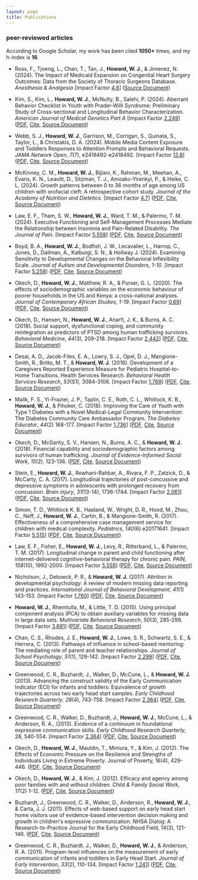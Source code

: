 ```yaml
---
layout: page
title: Publications 
---
```


### peer-reviewed articles 
According to Google Scholar, my work has been cited **1050+** times, and my h-index is **16**. 

* Ross, F., Tjoeng, L., Chan, T., Tan, J., **Howard, W. J.**, & Jimenez, N. (2024). The Impact of Medicaid Expansion on Congenital Heart Surgery Outcomes: Data from the Society of Thoracic Surgeons Database. *Anesthesia & Analgesia* [Impact Factor [4.6](https://journals.lww.com/anesthesia-analgesia/pages/default.aspx)] ([Source Document](https://journals.lww.com/anesthesia-analgesia/pages/default.aspx))

* Kim, S., Kim, L., **Howard, W. J.**, McNulty, B., Salehi, P. (2024). Aberrant Behavior Checklist in Youth with Prader-Willi Syndrome: Preliminary Study of Cross-sectional and Longitudinal Behavior Characterization. *American Journal of Medical Genetics Part A* [Impact Factor [2.249](https://onlinelibrary.wiley.com/loi/15524833)] ([PDF](https://onlinelibrary.wiley.com/doi/10.1002/ajmg.a.63853), [Cite](https://scholar.googleusercontent.com/scholar.bib?q=info:mmQ7NDULut0J:scholar.google.com/&output=citation&scisdr=ClEezDp5EPun-051URM:AFWwaeYAAAAAZv1zSRPk35o7WDdDs_JWx5I1GHs&scisig=AFWwaeYAAAAAZv1zSRSHeECjKBjxBMHrF4MHM-8&scisf=4&ct=citation&cd=-1&hl=en), [Source Document](https://onlinelibrary.wiley.com/doi/10.1002/ajmg.a.63853))

* Webb, S. J., **Howard, W. J.**, Garrison, M., Corrigan, S., Quinata, S., Taylor, L., & Christakis, D. A. (2024). Mobile Media Content Exposure and Toddlers Responses to Attention Prompts and Behavioral Requests. *JAMA Network Open*, *7*(7), e2418492-e2418492. [Impact Factor [13.8](https://jamanetwork.com/journals/jamanetworkopen/fullarticle/2816467)]  ([PDF](https://watermark.silverchair.com/webb_2024_oi_240608_1719929592.81789.pdf?token=AQECAHi208BE49Ooan9kkhW_Ercy7Dm3ZL_9Cf3qfKAc485ysgAAA0IwggM-BgkqhkiG9w0BBwagggMvMIIDKwIBADCCAyQGCSqGSIb3DQEHATAeBglghkgBZQMEAS4wEQQMbDF-fUmp1RStM9GcAgEQgIIC9U3Kgv-yhifxctUgWFW10P8AvcLStAnSOj-f-jwhBSLB4BJVfVRHutp_IH9tYlDLSNBdsHzfb7xT4YYqVbTVY1oLz1BWN3mHsYOGknYW3kwOKNgtlv0KC9R2v2Yf4eT3l76aFX3PrVFPumFxazlSzvF7KI-s6pEWEy8w23Ob5liq01kF6B7155fImIhjqxkEZbg3hLMN-x7nSIN5Famx3giWVSnuFo8YYMzbEVDuW3kinAaLOz7ky_afrXHZWjN0xDklS8wpRqRuSUTnVZ1OzA6CP5Tkmy__v-QQKrrPSb3w8xiu6OO-Sn7HhaPX-lTzTgHSUgFzmy2SIMJLQUjlyk-lOFVANokEhIIdSZQtoGYlUN_90MBpvoDuPL7GSrIhLIIkBKwJ8HRqVBkKCt_0tpeBlS5ANDHaz_3com4qtlwyb0XBfnGVdcPkMdwchqnjAIxnqQaQenxFxuiob9RV8kbtCj8CAagBX-QTQliLSAHSmJ5bO-CqJeA3y5P9ly-wtzLq8iVQGQ0TsuPkFqR-9_ZNUHDZWxKM4qQT_SkDEAYdvotKk3WMuBgR_ANyfR2IxAvfNZ16uZlVicOGqmghzU7MsOoF5EG56sT8ltq8FyxcB_OpkFf7WmoMSI32zEcLMG3aGcUQmEUKMPu4bPsi7Q7Fik2S111r01qN7a1G8eaNligdawHybSktz0ikdxcCfKIGVPfMmSG-rkkV_2dqWX1jitTP2vHWs6xTS6xbL0Xz0JeINg6yPPmQ1bSHsCK4da-WlK5AZjvJDzBQwDYq0e90mZjiSzLtk2NqaTdumfi30c2s1Ycx35RvDcjOHUqNLRb9AGwyI7QGMwJJ-Dbbs4_hskGPLVTJ5eA3iBLY7x4FfGl1kM63sLN1kt95SL2w1y5g5ju6Mz1QKysLH9NIcJjyBrtBUABX3DUio0pRTwhQkeMcvIohjLgPzGiWG9aNe5RY4Rxt5DqEg0W8jo3jrSoHuDHDHK6yN3gWIdr419IQHev1Cas), [Cite](https://jamanetwork.com/journals/jamanetworkopen/fullarticle/2820972), [Source Document](https://jamanetwork.com/journals/jamanetworkopen/fullarticle/2820972))

* McKinney, C. M., **Howard, W. J.**, Bijlani, K., Rahman, M., Meehan, A., Evans, K. N., Leavitt, D., Sitzman, T. J., Amoako-Yirenkyi, P., & Heike, C. L. (2024). Growth patterns between 0 to 36 months of age among US children with orofacial cleft: A retrospective cohort study. *Journal of the Academy of Nutrition and Dietetics*. [Impact Factor [4.7](https://www.jandonline.org/)]  ([PDF](https://www.sciencedirect.com/science/article/pii/S221226722400251X/pdfft?md5=04356278eefe4825681c3169411c3fb5&pid=1-s2.0-S221226722400251X-main.pdf), [Cite](https://www.sciencedirect.com/science/article/pii/S221226722400251X?ref=pdf_download&fr=RR-2&rr=8b2b3e14da16c39d), [Source Document](https://www.sciencedirect.com/science/article/pii/S221226722400251X?ref=pdf_download&fr=RR-2&rr=8b2b3e14da16c39d))

* Law, E. F., Tham, S. W., **Howard, W. J.**, Ward, T. M., & Palermo, T. M. (2024). Executive Functioning and Self-Management Processes Mediate the Relationship between Insomnia and Pain-Related Disability. *The Journal of Pain*. [Impact Factor [5.559](https://journals.lww.com/pain/pages/default.aspx)]  ([PDF](https://www.sciencedirect.com/science/article/pii/S1526590023005138/pdfft?md5=1f35803a2564fe4c0bdf06f75d5ac096&pid=1-s2.0-S1526590023005138-main.pdf), [Cite](https://scholar.googleusercontent.com/scholar.enw?q=info:4gsjZ6CKE6MJ:scholar.google.com/&output=citation&scisdr=ClH5CMyXEK3_0-xO5Hs:AFWwaeYAAAAAZR5L_HsOo8gmIMFDXJRjMq7lWpw&scisig=AFWwaeYAAAAAZR5L_Gb-d83v-yVCM6TIpNyBo94&scisf=3&ct=citation&cd=-1&hl=en), [Source Document](https://www.sciencedirect.com/science/article/abs/pii/S1526590023005138))

* Boyd, B. A., **Howard, W. J.**, Bodfish, J. W., Lecavalier, L., Harrop, C., Jones, D., Dallman, A., Kalburgi, S. N., & Hollway J. (2024). Examining Sensitivity to Developmental Changes on the Behavioral Inflexibility Scale. *Journal of Autism and Developmental Disorders*, *1-10*. [Impact Factor [5.258](https://www.springer.com/journal/10803)]  ([PDF](https://link.springer.com/content/pdf/10.1007/s10803-022-05837-z.pdf?pdf=button), [Cite](https://citation-needed.springer.com/v2/references/10.1007/s10803-022-05837-z?format=refman&flavour=citation), [Source Document](https://link.springer.com/article/10.1007/s10803-022-05837-z))

* Okech, D., **Howard, W. J.**, Matthew, R. A., & Purser, G. L. (2020). The effects of sociodemographic variables on the economic behaviour of poorer households in the US and Kenya: a cross-national analyses. *Journal of Contemporary African Studies*, *1-19*. [Impact Factor [0.69](https://academic-accelerator.com/Impact-Factor-IF/Journal-of-Contemporary-African-Studies#:~:text=The%20Journal%20Impact%20Quartile%20of%20Journal%20of%20Contemporary,recent%20articles%20published%20in%20a%20given%20journal%20received.)]  ([PDF](https://www.researchgate.net/profile/David_Okech/publication/344787857_The_effects_of_sociodemographic_variables_on_the_economic_behaviour_of_poorer_households_in_the_US_and_Kenya_a_cross-national_analyses/links/5f906627458515b7cf914d20/The-effects-of-sociodemographic-variables-on-the-economic-behaviour-of-poorer-households-in-the-US-and-Kenya-a-cross-national-analyses.pdf),  [Cite](https://www.tandfonline.com/action/showCitFormats?doi=10.1080%2F02589001.2020.1825648&area=0000000000000001), [Source Document](https://www.tandfonline.com/doi/abs/10.1080/02589001.2020.1825648))

* Okech, D., Hansen, N., **Howard, W. J.**, Anarfi, J. K., & Burns, A. C. (2018). Social support, dysfunctional coping, and community reintegration as predictors of PTSD among human trafficking survivors. *Behavioral Medicine*, *44*(3), 209-218. [Impact Factor [2.442](https://www.tandfonline.com/toc/vbmd20/current)]  ([PDF](https://www.researchgate.net/profile/David_Okech/publication/326480880_Social_Support_Dysfunctional_Coping_and_Community_Reintegration_as_Predictors_of_PTSD_Among_Human_Trafficking_Survivors/links/5b576dffaca272a2d666f8f3/Social-Support-Dysfunctional-Coping-and-Community-Reintegration-as-Predictors-of-PTSD-Among-Human-Trafficking-Survivors.pdf?_sg%5B0%5D=9lj0LpRwNCgUCK416UYpdKlg47WfZaIHnuNtEtzM0K5SKP63DCRfE1-NLoQIuqcnc-dU8Pwg3-RiWX9b39_C6w.wJ5uHa7lga7QPZRLbTlXYFjJ8vtwMht-oqNB2YNNJyDznmuoFmzPYT769BvnXgK5Haw_PUSPjK311C5TF-0Vew&_sg%5B1%5D=k4fUrM2O620cN2RwCzepGkw4EtPH0PukczH-KcVlJmQnweeTlzdg039b3Rc-ABEp525kDUk-ivYwmGjVAlEOcbQ51JPhkss-9Mevd3Gkl_Xv.wJ5uHa7lga7QPZRLbTlXYFjJ8vtwMht-oqNB2YNNJyDznmuoFmzPYT769BvnXgK5Haw_PUSPjK311C5TF-0Vew&_iepl=),  [Cite](https://www.tandfonline.com/action/showCitFormats?doi=10.1080%2F08964289.2018.1432553), [Source Document](https://www.tandfonline.com/doi/abs/10.1080/08964289.2018.1432553))

* Desai, A. D., Jacob-Files, E. A., Lowry, S. J., Opel, D. J., Mangione-Smith, R., Britto, M. T., & **Howard, W. J.** (2018). Development of a Caregivers Reported Experience Measure for Pediatric Hospital-to-Home Transitions. Health Services Research. *Behavioral Health Services Research*, *53*(S1), 3084-3106. [Impact Factor [1.769](https://link.springer.com/journal/11414)]  ([PDF](https://www.researchgate.net/publication/325041447_Development_of_a_Caregiver-Reported_Experience_Measure_for_Pediatric_Hospital-to-Home_Transitions),  [Cite](https://onlinelibrary.wiley.com/action/showCitFormats?doi=10.1111%2F1475-6773.12864), [Source Document](https://onlinelibrary.wiley.com/doi/abs/10.1111/1475-6773.12864))

* Malik, F. S., Yi-Frazier, J. P., Taplin, C. E., Roth, C. L., Whitlock, K. B., **Howard, W. J.**, & Pihoker, C. (2018). Improving the Care of Youth with Type 1 Diabetes with a Novel Medical-Legal Community Intervention: The Diabetes Community Care Ambassador Program. *The Diabetes Educator*, *44*(2) 168-177. [Impact Factor [1.736](https://journals.sagepub.com/home/tde)]  ([PDF](https://www.researchgate.net/publication/322431809_Improving_the_Care_of_Youth_With_Type_1_Diabetes_With_a_Novel_Medical-Legal_Community_Intervention_The_Diabetes_Community_Care_Ambassador_Program),  [Cite](https://journals.sagepub.com/doi/full/10.1177/0145721717750346), [Source Document](https://journals.sagepub.com/doi/abs/10.1177/0145721717750346))

* Okech, D., McGarity, S. V., Hansen, N., Burns, A. C., & **Howard, W. J.** (2018). Financial capability and sociodemographic factors among survivors of human trafficking. *Journal of Evidence-Informed Social Work*, *15*(2), 123-136.  ([PDF](https://www.researchgate.net/profile/David_Okech/publication/322079767_Financial_Capability_and_Sociodemographic_Factors_among_Survivors_of_Human_Trafficking/links/5a4cf55faca2729b7c8b0dbc/Financial-Capability-and-Sociodemographic-Factors-among-Survivors-of-Human-Trafficking.pdf),  [Cite](https://www.tandfonline.com/doi/citedby/10.1080/23761407.2017.1419154?scroll=top&needAccess=true), [Source Document](https://www.tandfonline.com/doi/citedby/10.1080/23761407.2017.1419154?scroll=top&needAccess=true))

* Stein, E., **Howard, W. J.**, Rowhani-Rahbar, A., Rivara, F. P., Zatzick, D., & McCarty, C. A. (2017). Longitudinal trajectories of post-concussive and depressive symptoms in adolescents with prolonged recovery from concussion. *Brain injury*, *31*(13-14), 1736-1744. [Impact Factor [2.061](https://www.tandfonline.com/toc/ibij20/current)]  ([PDF](https://www.researchgate.net/profile/Cari_Mccarty/publication/320934763_Longitudinal_trajectories_of_post-concussive_and_depressive_symptoms_in_adolescents_with_prolonged_recovery_from_concussion/links/5a035e2b4585151f478b304b/Longitudinal-trajectories-of-post-concussive-and-depressive-symptoms-in-adolescents-with-prolonged-recovery-from-concussion.pdf),  [Cite](https://www.tandfonline.com/action/showCitFormats?doi=10.1080%2F02699052.2017.1380843), [Source Document](https://www.tandfonline.com/doi/abs/10.1080/02699052.2017.1380843))

* Simon, T. D., Whitlock K. B., Haaland, W., Wright, D. R., Hood, M., Zhou, C., Neff, J., **Howard, W. J.**, Cartin, B., & Mangione-Smith, R. (2017). Effectiveness of a comprehensive case management service for children with medical complexity. *Pediatrics*, *140*(6) e20171641. [Impact Factor [5.515](http://www.aappublications.org/content/pediatrics-overview)]  ([PDF](http://pediatrics.aappublications.org/content/pediatrics/140/6/e20171641.full.pdf),  [Cite](http://pediatrics.aappublications.org/highwire/citation/134261/bibtext), [Source Document](http://pediatrics.aappublications.org/content/140/6/e20171641))

* Law, E. F., Fisher, E., **Howard, W. J.**, Levy, R., Ritterband, L., & Palermo, T. M. (2017). Longitudinal change in parent and child functioning after internet-delivered cognitive-behavioral therapy for chronic pain. *PAIN*, *158*(10), 1992-2000. [Impact Factor [5.559](https://journals.lww.com/pain/pages/default.aspx)]  ([PDF](https://europepmc.org/backend/ptpmcrender.fcgi?accid=PMC5608643&blobtype=pdf),  [Cite](https://journals.lww.com/pain/Abstract/2017/10000/Longitudinal_change_in_parent_and_child.18.aspx), [Source Document](https://journals.lww.com/pain/Abstract/2017/10000/Longitudinal_change_in_parent_and_child.18.aspx))

* Nicholson, J., Deboeck, P. R., & **Howard, W. J.** (2017). Attrition in developmental psychology: A review of modern missing data reporting and practices. *International Journal of Behavioral Development*, *41*(1) 143-153. [Impact Factor [1.760](https://journals.sagepub.com/home/jbd)]  ([PDF](https://journals.sagepub.com/doi/pdf/10.1177/0165025415618275),  [Cite](https://journals.sagepub.com/doi/abs/10.1177/0165025415618275), [Source Document](https://journals.sagepub.com/doi/abs/10.1177/0165025415618275))

* **Howard, W. J.**, Rhemtulla, M., & Little, T. D. (2015). Using principal component analysis (PCA) to obtain auxiliary variables for missing data in large data sets. *Multivariate Behavioral Research*, *50*(3), 285-299. [Impact Factor [3.691](https://www.tandfonline.com/toc/hmbr20/current)]  ([PDF](https://www.researchgate.net/profile/Todd_Little/publication/277974497/inline/jsViewer/558b095308aee99ca9ca3dc1),  [Cite](https://www.tandfonline.com/action/showCitFormats?doi=10.1080%2F00273171.2014.999267), [Source Document](https://www.tandfonline.com/doi/abs/10.1080/00273171.2014.999267))

* Chan, C. S., Rhodes, J. E., **Howard, W. J.**, Lowe, S. R., Schwartz, S. E., & Herrera, C. (2013). Pathways of influence in school-based mentoring: The mediating role of parent and teacher relationships. *Journal of School Psychology*, *51*(1), 129-142. [Impact Factor [2.299](https://www.journals.elsevier.com/journal-of-school-psychology)]  ([PDF](https://www.ncbi.nlm.nih.gov/pmc/articles/PMC3593655/pdf/nihms438737.pdf),  [Cite](https://www.ncbi.nlm.nih.gov/pmc/articles/PMC3593655/#), [Source Document](https://www.sciencedirect.com/science/article/pii/S0022440512000830))

* Greenwood, C. R., Buzhardt, J., Walker, D., McCune, L., & **Howard, W. J.** (2013). Advancing the construct validity of the Early Communication Indicator (ECI) for infants and toddlers: Equivalence of growth trajectories across two early head start samples. *Early Childhood Research Quarterly*. *28*(4), 743-758. [Impact Factor [2.364](https://www.journals.elsevier.com/early-childhood-research-quarterly)]  ([PDF](https://www.researchgate.net/publication/259133266_Advancing_the_construct_validity_of_the_Early_Communication_Indicator_ECI_for_infants_and_toddlers_Equivalence_of_growth_trajectories_across_two_early_head_start_samples),  [Cite](https://www.sciencedirect.com/science/article/pii/S0885200613000598), [Source Document](https://www.sciencedirect.com/science/article/pii/S0885200613000598))

* Greenwood, C. R., Walker, D., Buzhardt, J., **Howard, W. J.**, McCune, L., & Anderson, R. A., (2013). Evidence of a continuum in foundational expressive communication skills. *Early Childhood Research Quarterly*, 28, 540-554. [Impact Factor [2.364](https://www.journals.elsevier.com/early-childhood-research-quarterly)]  ([PDF](https://www.ncbi.nlm.nih.gov/pmc/articles/PMC4036115/pdf/nihms570538.pdf),  [Cite](https://www.ncbi.nlm.nih.gov/pmc/articles/PMC4036115/#), [Source Document](https://www.sciencedirect.com/science/article/pii/S0885200613000276))

* Okech, D., **Howard, W. J.**, Mauldin, T., Mimura, Y., & Kim, J. (2012). The Effects of Economic Pressure on the Resilience and Strengths of Individuals Living in Extreme Poverty. Journal of Poverty, 16(4), 429-446.  ([PDF](https://www.researchgate.net/profile/David_Okech/publication/271670675/inline/jsViewer/591c7a18a6fdcc233fcbb03c),  [Cite](https://www.tandfonline.com/action/showCitFormats?doi=10.1080%2F10875549.2012.720659), [Source Document](https://www.tandfonline.com/doi/abs/10.1080/10875549.2012.720659))

* Okech, D., **Howard, W. J.**, & Kim, J. (2012). Efficacy and agency among poor families with and without children. *Child & Family Social Work*, *17*(2) 1-12.  ([PDF](https://s3.amazonaws.com/academia.edu.documents/43267482/Efficacy_and_agency_among_poor_families_20160302-24095-1en4yq.pdf?AWSAccessKeyId=AKIAIWOWYYGZ2Y53UL3A&Expires=1543808471&Signature=32wwyZex1NqkgfIe%2Fc0%2Fima8pW8%3D&response-content-disposition=inline%3B%20filename%3DEfficacy_and_agency_among_poor_families.pdf),  [Cite](https://onlinelibrary.wiley.com/action/showCitFormats?doi=10.1111%2Fj.1365-2206.2012.00861.x), [Source Document](https://onlinelibrary.wiley.com/doi/abs/10.1111/j.1365-2206.2012.00861.x))

* Buzhardt, J., Greenwood, C. R., Walker, D., Anderson, R., **Howard, W. J.**, & Carta, J. J. (2011). Effects of web-based support on early head start home visitors use of evidence-based intervention decision making and growth in children's expressive communication. NHSA Dialog: A Research-to-Practice Journal for the Early Childhood Field, 14(3), 121-146.  ([PDF](https://www.researchgate.net/profile/Jay_Buzhardt/publication/233140699/inline/jsViewer/5afee47daca27282bfef69b0),  [Cite](https://www.tandfonline.com/action/showCitFormats?doi=10.1080%2F15240754.2011.587614), [Source Document](https://www.tandfonline.com/doi/abs/10.1080/15240754.2011.587614))

* Greenwood, C. R., Buzhardt, J., Walker, D., **Howard, W. J.**, & Anderson, R. A. (2011). Program-level influences on the measurement of early communication of infants and toddlers in Early Head Start. *Journal of Early Intervention*, *33*(2), 110-134. [Impact Factor [1.241](https://journals.sagepub.com/home/jei)]  ([PDF](https://www.researchgate.net/profile/Waylon_Howard/publication/254114117_Program-Level_Influences_on_the_Measurement_of_Early_Communication_for_Infants_and_Toddlers_in_Early_Head_Start/links/56ce06cb08ae059e37535480/Program-Level-Influences-on-the-Measurement-of-Early-Communication-for-Infants-and-Toddlers-in-Early-Head-Start.pdf),  [Cite](https://journals.sagepub.com/doi/10.1177/1053815111403149), [Source Document](https://journals.sagepub.com/doi/abs/10.1177/1053815111403149))